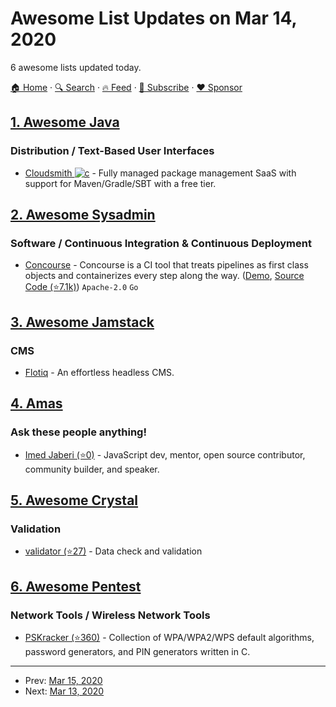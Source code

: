 # Awesome List Updates on Mar 14, 2020

6 awesome lists updated today.

[🏠 Home](/README.md) · [🔍 Search](https://www.trackawesomelist.com/search/) · [🔥 Feed](https://www.trackawesomelist.com/rss.xml) · [📮 Subscribe](https://trackawesomelist.us17.list-manage.com/subscribe?u=d2f0117aa829c83a63ec63c2f&id=36a103854c) · [❤️  Sponsor](https://github.com/sponsors/theowenyoung)



## [1. Awesome Java](/content/akullpp/awesome-java/README.md)

### Distribution / Text-Based User Interfaces

*   [Cloudsmith ![c](https://cdn.rawgit.com/akullpp/23246ca832bda82bb505230bf3538e2a/raw/d9bcdb769bf025292f9c6bc1290f01f1fcd1f864/commercial.svg)](https://cloudsmith.io) - Fully managed package management SaaS with support for Maven/Gradle/SBT with a free tier.

## [2. Awesome Sysadmin](/content/awesome-foss/awesome-sysadmin/README.md)

### Software / Continuous Integration & Continuous Deployment

*   [Concourse](https://concourse-ci.org/) - Concourse is a CI tool that treats pipelines as first class objects and containerizes every step along the way. ([Demo](https://ci.concourse-ci.org/), [Source Code (⭐7.1k)](https://github.com/concourse/concourse)) `Apache-2.0` `Go`

## [3. Awesome Jamstack](/content/automata/awesome-jamstack/README.md)

### CMS

*   [Flotiq](https://flotiq.com) - An effortless headless CMS.

## [4. Amas](/content/sindresorhus/amas/README.md)

### Ask these people anything!

*   [Imed Jaberi (⭐0)](https://github.com/3imed-jaberi/ama) - JavaScript dev, mentor, open source contributor, community builder, and speaker.

## [5. Awesome Crystal](/content/veelenga/awesome-crystal/README.md)

### Validation

*   [validator (⭐27)](https://github.com/Nicolab/crystal-validator) - Data check and validation

## [6. Awesome Pentest](/content/enaqx/awesome-pentest/README.md)

### Network Tools / Wireless Network Tools

*   [PSKracker (⭐360)](https://github.com/soxrok2212/PSKracker) - Collection of WPA/WPA2/WPS default algorithms, password generators, and PIN generators written in C.

---

- Prev: [Mar 15, 2020](/content/2020/03/15/README.md)
- Next: [Mar 13, 2020](/content/2020/03/13/README.md)